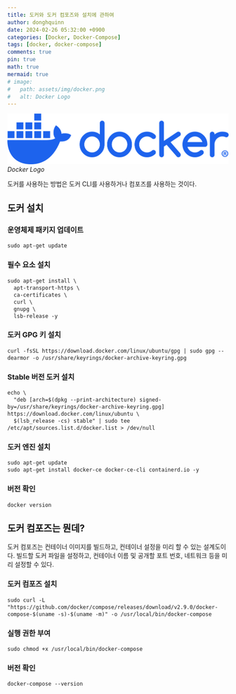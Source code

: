 ```yaml
---
title: 도커와 도커 컴포즈와 설치에 관하여
author: donghquinn
date: 2024-02-26 05:32:00 +0900
categories: [Docker, Docker-Compose]
tags: [docker, docker-compose]
comments: true
pin: true
math: true
mermaid: true
# image:
#   path: assets/img/docker.png
#   alt: Docker Logo
---
```


<img src="assets/img/docker.png" />
<em> Docker Logo </em>

도커를 사용하는 방법은 도커 CLI를 사용하거나 컴포즈를 사용하는 것이다.

## 도커 설치

### 운영체제 패키지 업데이트

```shell
sudo apt-get update
```

### 필수 요소 설치

```shell
sudo apt-get install \
  apt-transport-https \
  ca-certificates \
  curl \
  gnupg \
  lsb-release -y
```

### 도커 GPG 키 설치

```shell
curl -fsSL https://download.docker.com/linux/ubuntu/gpg | sudo gpg --dearmor -o /usr/share/keyrings/docker-archive-keyring.gpg
```

### Stable 버전 도커 설치

```shell
echo \
  "deb [arch=$(dpkg --print-architecture) signed-by=/usr/share/keyrings/docker-archive-keyring.gpg] https://download.docker.com/linux/ubuntu \
  $(lsb_release -cs) stable" | sudo tee /etc/apt/sources.list.d/docker.list > /dev/null
```

### 도커 엔진 설치

```shell
sudo apt-get update
sudo apt-get install docker-ce docker-ce-cli containerd.io -y
```

### 버전 확인

```shell
docker version
```

## 도커 컴포즈는 뭔데?

도커 컴포즈는 컨테이너 이미지를 빌드하고, 컨테이너 설정을 미리 할 수 있는 설계도이다.
빌드할 도커 파일을 설정하고, 컨테이너 이름 및 공개할 포트 번호, 네트워크 등을 미리 설정할 수 있다.

### 도커 컴포즈 설치

```shell
sudo curl -L "https://github.com/docker/compose/releases/download/v2.9.0/docker-compose-$(uname -s)-$(uname -m)" -o /usr/local/bin/docker-compose
```

### 실행 권한 부여

```shell
sudo chmod +x /usr/local/bin/docker-compose
```

### 버전 확인

```shell
docker-compose --version
```
